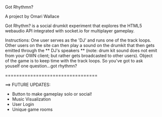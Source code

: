 Got Rhythmn?

A project by Omari Wallace

Got Rhythm? is a social drumkit experiment that explores the HTML5 webaudio API integrated with socket.io for multiplayer gameplay.

Instructions: One user serves as the 'DJ' and runs one of the track loops.  Other users on the site can then play a sound on the drumkit that then gets emitted through the ** DJ's speakers ** (note: drum kit sound does not emit from your OWN client; but rather gets broadcasted to other users). Object of the game is to keep time with the track loops. So you've got to ask youself one question...got rhythmn?

=================================

==> FUTURE UPDATES:
- Button to make gameplay solo or social!
- Music Visualization
- User Login
- Unique game rooms